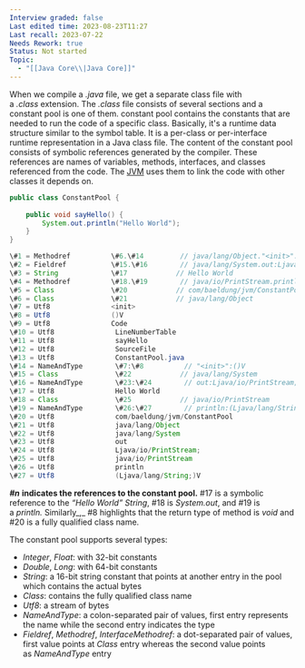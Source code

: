 ```yaml
---
Interview graded: false
Last edited time: 2023-08-23T11:27
Last recall: 2023-07-22
Needs Rework: true
Status: Not started
Topic:
  - "[[Java Core\\|Java Core]]"
---
```

When we compile a _.java_ file, we get a separate class file with a _.class_ extension. The _.class_ file consists of several sections and a constant pool is one of them. constant pool contains the constants that are needed to run the code of a specific class. Basically, it's a runtime data structure similar to the symbol table. It is a per-class or per-interface runtime representation in a Java class file. The content of the constant pool consists of symbolic references generated by the compiler. These references are names of variables, methods, interfaces, and classes referenced from the code. The [JVM](https://www.baeldung.com/jvm-parameters) uses them to link the code with other classes it depends on.

```Java
public class ConstantPool {
    
    public void sayHello() {
        System.out.println("Hello World");
    }
}
```

```Java
\#1 = Methodref          \#6.\#14         // java/lang/Object."<init>":()V
\#2 = Fieldref           \#15.\#16        // java/lang/System.out:Ljava/io/PrintStream;
\#3 = String             \#17            // Hello World
\#4 = Methodref          \#18.\#19        // java/io/PrintStream.println:(Ljava/lang/String;)V
\#5 = Class              \#20            // com/baeldung/jvm/ConstantPool
\#6 = Class              \#21            // java/lang/Object
\#7 = Utf8               <init>
\#8 = Utf8               ()V
\#9 = Utf8               Code
\#10 = Utf8               LineNumberTable
\#11 = Utf8               sayHello
\#12 = Utf8               SourceFile
\#13 = Utf8               ConstantPool.java
\#14 = NameAndType        \#7:\#8          // "<init>":()V
\#15 = Class              \#22            // java/lang/System
\#16 = NameAndType        \#23:\#24        // out:Ljava/io/PrintStream;
\#17 = Utf8               Hello World
\#18 = Class              \#25            // java/io/PrintStream
\#19 = NameAndType        \#26:\#27        // println:(Ljava/lang/String;)V
\#20 = Utf8               com/baeldung/jvm/ConstantPool
\#21 = Utf8               java/lang/Object
\#22 = Utf8               java/lang/System
\#23 = Utf8               out
\#24 = Utf8               Ljava/io/PrintStream;
\#25 = Utf8               java/io/PrintStream
\#26 = Utf8               println
\#27 = Utf8               (Ljava/lang/String;)V
```

_**\#n**_ **indicates the references to the constant pool.** \#17 is a symbolic reference to the _“Hello World” String_, \#18 is _System.out_, and \#19 is a _println._ Similarly_,_ \#8 highlights that the return type of method is _void_ and \#20 is a fully qualified class name.

The constant pool supports several types:

- _Integer_, _Float_: with 32-bit constants
- _Double_, _Long_: with 64-bit constants
- _String_: a 16-bit string constant that points at another entry in the pool which contains the actual bytes
- _Class_: contains the fully qualified class name
- _Utf8_: a stream of bytes
- _NameAndType_: a colon-separated pair of values, first entry represents the name while the second entry indicates the type
- _Fieldref_, _Methodref_, _InterfaceMethodref_: a dot-separated pair of values, first value points at _Class_ entry whereas the second value points as _NameAndType_ entry